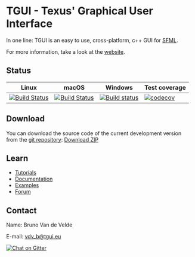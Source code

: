 TGUI - Texus' Graphical User Interface
=======================================

In one line: TGUI is an easy to use, cross-platform, c++ GUI for [SFML](https://www.sfml-dev.org).

For more information, take a look at the [website](https://tgui.eu).


Status
------

| Linux | macOS | Windows | Test coverage |
|-------|-------|---------|---------------|
| [![Build Status](https://travis-matrix-badges.herokuapp.com/repos/texus/TGUI/branches/0.8-dev/2)](https://travis-ci.org/texus/TGUI) | [![Build Status](https://travis-matrix-badges.herokuapp.com/repos/texus/TGUI/branches/0.8-dev/3)](https://travis-ci.org/texus/TGUI) | [![Build status](https://ci.appveyor.com/api/projects/status/16e3yl71hq8x0c46/branch/0.8-dev?svg=true)](https://ci.appveyor.com/project/texus/tgui/branch/0.8-dev) | [![codecov](https://codecov.io/gh/texus/TGUI/branch/0.8-dev/graph/badge.svg)](https://codecov.io/gh/texus/TGUI/branch/0.8-dev) |


Download
--------

You can download the source code of the current development version from the [git repository](https://github.com/texus/TGUI/tree/0.8-dev): [Download ZIP](https://github.com/texus/TGUI/archive/0.8-dev.zip)

Learn
-----

* [Tutorials](https://tgui.eu/tutorials/0.8)
* [Documentation](https://tgui.eu/documentation/0.8)
* [Examples](https://tgui.eu/examples/0.8)
* [Forum](https://forum.tgui.eu)


Contact
-------

Name: Bruno Van de Velde

E-mail: vdv_b@tgui.eu

[![Chat on Gitter](https://badges.gitter.im/texus/TGUI.png)](https://gitter.im/texus/TGUI)
